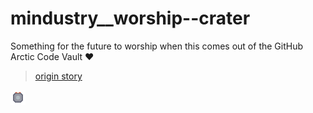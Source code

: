 # mindustry__worship--crater
Something for the future to worship when this comes out of the GitHub Arctic Code Vault ❤️

> [origin story](https://github.com/Anuken/Mindustry/pull/1260)

![crater](crater.png)
